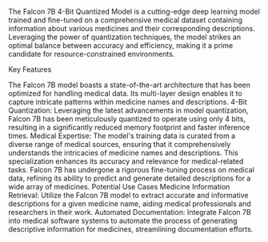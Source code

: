 
The Falcon 7B 4-Bit Quantized Model is a cutting-edge deep learning model trained and fine-tuned on a comprehensive medical dataset containing information about various medicines and their corresponding descriptions. Leveraging the power of quantization techniques, the model strikes an optimal balance between accuracy and efficiency, making it a prime candidate for resource-constrained environments.

Key Features

The Falcon 7B model boasts a state-of-the-art architecture that has been optimized for handling medical data. Its multi-layer design enables it to capture intricate patterns within medicine names and descriptions.
4-Bit Quantization: 
Leveraging the latest advancements in model quantization, Falcon 7B has been meticulously quantized to operate using only 4 bits, resulting in a significantly reduced memory footprint and faster inference times.
Medical Expertise: 
The model's training data is curated from a diverse range of medical sources, ensuring that it comprehensively understands the intricacies of medicine names and descriptions. This specialization enhances its accuracy and relevance for medical-related tasks.
Falcon 7B has undergone a rigorous fine-tuning process on medical data, refining its ability to predict and generate detailed descriptions for a wide array of medicines.
Potential Use Cases
Medicine Information Retrieval: Utilize the Falcon 7B model to extract accurate and informative descriptions for a given medicine name, aiding medical professionals and researchers in their work.
Automated Documentation: 
Integrate Falcon 7B into medical software systems to automate the process of generating descriptive information for medicines, streamlining documentation efforts.




